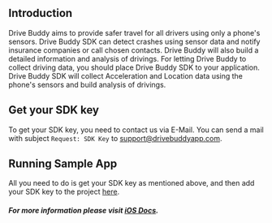 ## Introduction

Drive Buddy aims to provide safer travel for all drivers using only a phone's sensors. Drive Buddy SDK can detect crashes using sensor data and notify insurance companies or call chosen contacts. Drive Buddy will also build a detailed information and analysis of drivings. For letting Drive Buddy to collect driving data, you should place Drive Buddy SDK to your application. Drive Buddy SDK will collect Acceleration and Location data using the phone's sensors and build analysis of drivings.

## Get your SDK key

To get your SDK key, you need to contact us via E-Mail. You can send a mail with subject `Request: SDK Key` to [support@drivebuddyapp.com](mailto:support@drivebuddapp.com?Subject=Request:%20SDK%20Key). 

## Running Sample App

All you need to do is get your SDK key as mentioned above, and then add your SDK key to the project [here](/SampleApp_Swift/IOS-Sample/SDKKey.swift).

#### _For more information please visit [iOS Docs](https://docs.drivebuddyapp.com/ios/#introduction)._